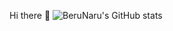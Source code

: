 Hi there 👋
![BeruNaru's GitHub stats](https://github-readme-stats.vercel.app/api?username=anuraghazra&show_icons=true&bg_color=00000000)
